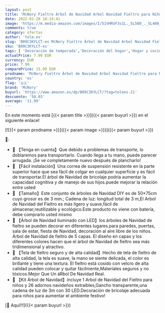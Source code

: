 ```yaml
---
layout: post
title: 'McNory Fieltro Árbol de Navidad Arbol Navidad Fieltro para Niños con 30 Luces LED 26 Piezas Adornos Extraíbles DIY Adornos de Navidad Regalos Árboles De Navidad Decoración del Hogar'
date: 2022-01-20 18:14:41
image: 'https://m.media-amazon.com/images/I/51VHRUF3s1L._SL500_._SL400_.jpg'
comments: true
category: ofertas
author: 'tole.es'
slug: 'B09C3KYLCT-es McNory Fieltro Árbol de Navidad Arbol Navidad Fieltro para...'
sku: 'B09C3KYLCT-es'
tags: [ 'Decoración de temporada','Decoración del hogar','Hogar y cocina','mcnory','navidad','Árboles de navidad', ]
actualPrice: 7.99 EUR
currency: EUR
price: 7.99
comparePrice: 15.99 EUR
prodname: 'McNory Fieltro Árbol de Navidad Arbol Navidad Fieltro para Niños con 30 Luces LED 26 Piezas Adornos Extraíbles DIY Adornos de Navidad Regalos Árboles De Navidad Decoración del Hogar'
country: 'es'
flag: '🇪🇸'
brand: 'McNory'
buyurl: 'https://www.amazon.es/dp/B09C3KYLCT/?tag=tolees-21'
descuento: '50.03'
average: '11.99'
---
```


En este momento está [{{< param title >}}]({{< param buyurl >}}) en el siguiente enlace!

[![{{< param prodname >}}]({{< param image >}})]({{< param buyurl >}})

🔎:

- 🌟 【Tenga en cuenta】Que debido a problemas de transporte, lo doblaremos para transportarlo. ​Cuando llega a tu mano, puede parecer arrugada. ¡Se ve completamente nuevo después de plancharlo!
- 🎄 【Fácil instalación】Una correa de suspensión resistente en la parte superior hace que sea fácil de colgar en cualquier superficie y es fácil de transportar.El árbol de Navidad de bricolaje podría aumentar la capacidad cognitiva y de manejo de sus hijos.puede mejorar la relación entre usted
- 🎅 【Tamaño】Este conjunto de árboles de Navidad DIY es de 50*75cm cuyo grosor es de 3 mm.; Cadena de luz: longitud total de 3 m,El Arbol de Navidad del Fieltro es más ligero y suave,fácil de almacenar,reutilizable y ecológico.Este producto no viene con batería, debe comprarlo usted mismo
- 🎄 【Árbol de Navidad iluminado con LED】los árboles de Navidad de fieltro se pueden decorar en diferentes lugares.para paredes, puertas, sala de estar, fiesta de Navidad, decoración al aire libre de los niños. Árbol de Navidad de fieltro de 5 capas. El diseño en capas y los diferentes colores hacen que el árbol de Navidad de fieltro sea más tridimensional y atractivo.
- 🌟 【Tela de fieltro seguro y de alta calidad】Hecho de tela de fieltro de alta calidad, la tela es suave, la mano se siente delicada, el color es brillante y tiene una textura. El fieltro está cosido con velcro de alta calidad pueden colocar y quitar fácilmente,Materiales seguros y no tóxicos.Mejor Que Un áRbol De Navidad Real.
- 🎄 【Kit Árbol de Navidad】incluye 1 Arbol de Navidad del Fieltro para niños y 26 adornos navideños extraíbles,Gancho transparente,una cadena de luz de 3m con 30 LED.Decoración de bricolaje adecuada para niños para aumentar el ambiente festivo!

[🛒 Aquí!!!]({{< param buyurl >}})
